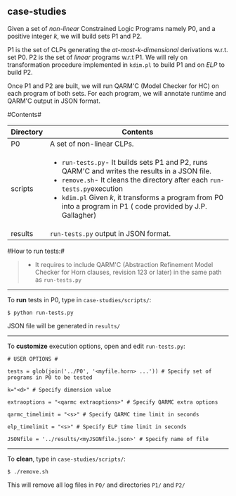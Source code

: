 
## **case-studies** ##

Given a set of *non-linear* Constrained Logic Programs namely P0,  and a positive integer *k*, we will build sets  P1 and P2. 

P1 is the set of CLPs generating the *at-most-k-dimensional* derivations w.r.t. set P0. P2 is the set of *linear* programs w.r.t P1. We will rely on transformation procedure implemented in `kdim.pl` to build P1 and on *ELP* to build P2.

Once P1 and P2 are built, we will run QARM'C (Model Checker for HC) on each program of both sets. For each program, we will annotate runtime and QARM'C output in JSON format.

#Contents#

Directory | Contents															|
---------------|--------------------------------------------------------------------|
P0			   | A set of non-linear CLPs.	 															|
scripts			   | <ul><li>`run-tests.py`- It builds sets P1 and P2, runs QARM'C and writes the results in a JSON file.</li> <li>`remove.sh`- It cleans the directory after each `run-tests.py`execution</li><li>`kdim.pl` Given *k*, it transforms a program from P0 into a program in P1 ( code provided by J.P. Gallagher)</li></ul> 	 															|
results			   | `run-tests.py` output in JSON format.

#How to run tests:#


> - It requires to include QARM'C (Abstraction Refinement Model Checker for Horn clauses, revision 123 or later)  in the same path as `run-tests.py`

----------

To **run** tests in P0, type in `case-studies/scripts/`:

`$ python run-tests.py`

JSON file will be generated in `results/`

----------

To **customize** execution options, open and edit `run-tests.py`:


`# USER OPTIONS #`

`tests = glob(join('../P0', '<myfile.horn> ...')) # Specify set of programs in P0 to be tested`

`k="<d>" # Specify dimension value`

`extraoptions = "<qarmc extraoptions>" # Specify QARMC extra options`

`qarmc_timelimit = "<s>" # Specify QARMC time limit in seconds`

`elp_timelimit = "<s>" # Specify ELP time limit in seconds`

`JSONfile = '../results/<myJSONfile.json>' # Specify name of file`

----------


To **clean**, type in `case-studies/scripts/`:

`$ ./remove.sh`

This will remove all log files in `PO/` and directories `P1/` and `P2/`